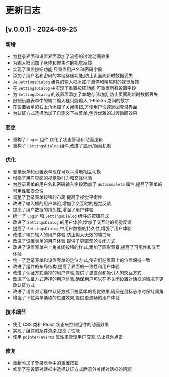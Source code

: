 # 更新日志

## [v.0.0.1] - 2024-09-25

### 新增
- 为登录界面和设置界面添加了流畅的过渡动画效果
- 为输入框添加了悬停和聚焦时的视觉反馈
- 实现了重置按钮功能,只重置用户名和密码字段
- 添加了用户名和密码的本地存储功能,防止页面刷新时数据丢失
- 为 `SettingsDialog` 组件的输入框添加了悬停和聚焦时的视觉反馈
- 在 `SettingsDialog` 中实现了重置按钮功能,可重置所有设置字段
- 为 `SettingsDialog` 的设置项添加了本地存储功能,防止页面刷新时数据丢失
- 限制设置表单中的端口输入框只能输入 1-65535 之间的数字
- 在设置表单的右上角添加了关闭按钮,方便用户快速返回登录界面
- 为认证方式选择添加了自定义下拉菜单,包含优雅的过渡动画效果

### 变更
- 重构了 `Login` 组件,优化了状态管理和动画逻辑
- 重构了 `SettingsDialog` 组件,改进了显示/隐藏机制

### 优化
- 登录表单和设置表单现在可以平滑地相互切换
- 增强了用户界面的视觉吸引力和交互体验
- 为登录表单的用户名和密码输入字段添加了 `autocomplete` 属性,提高了表单的可用性和安全性
- 调整了登录表单按钮的布局,提高了视觉平衡性
- 改进了输入框的用户体验,增加了交互时的视觉反馈
- 提高了用户数据的持久性,增强了用户体验
- 统一了 `Login` 和 `SettingsDialog` 组件的按钮样式
- 改进了 `SettingsDialog` 的用户体验,增加了交互时的视觉反馈
- 提高了 `SettingsDialog` 中用户数据的持久性,增强了用户体验
- 改进了端口输入的用户体验,防止输入无效的端口号
- 改进了设置表单的用户体验,提供了更直观的关闭方式
- 改进了设置表单右上角关闭按钮的样式,添加了圆形背景,提高了可见性和交互体验
- 统一了登录表单和设置表单的定位方式,使它们在屏幕上的位置保持一致
- 改进了组件的布局结构,提高了界面的一致性和用户体验
- 改进了认证方式选择的用户体验,提供了更直观和吸引人的交互方式
- 改进了认证方式选择的用户体验,确保用户可以在不关闭设置对话框的情况下更改认证方式
- 改进了设置对话框中认证方式下拉菜单的视觉效果,确保在鼠标悬停时保持圆角
- 增强了下拉菜单选项的过渡效果,提供更流畅的用户体验

### 技术细节
- 使用 CSS 类和 React 状态来控制组件的动画效果
- 实现了组件的条件渲染,提高了性能
- 使用 `pointer-events` 属性来管理用户交互,防止意外点击

### 修复
- 重新添加了登录表单中的重置按钮
- 修复了在设置对话框中选择认证方式后意外关闭对话框的问题